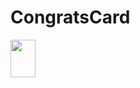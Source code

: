 # CongratsCard

<img src="https://im3.ezgif.com/tmp/ezgif-3-057fbbf41f.gif" width="40" height="60" />
